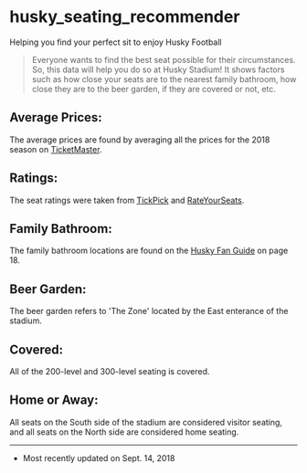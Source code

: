 # husky_seating_recommender
Helping you find your perfect sit to enjoy Husky Football

> Everyone wants to find the best seat possible for their circumstances. So, this data will help you do so at Husky Stadium! It shows factors such as how close your seats are to the nearest family bathroom, how close they are to the beer garden, if they are covered or not, etc. 

## Average Prices:
The average prices are found by averaging all the prices for the 2018 season on [TicketMaster](TicketMaster.com).

## Ratings:
The seat ratings were taken from [TickPick](TickPick.com) and [RateYourSeats](RateYourSeats.com).

## Family Bathroom:
The family bathroom locations are found on the [Husky Fan Guide](https://gohuskies.com/documents/2018/9/6/2018_FB_FanGuide_Updated_Final.pdf) on page 18.

## Beer Garden:
The beer garden refers to 'The Zone' located by the East enterance of the stadium. 

## Covered: 
All of the 200-level and 300-level seating is covered.

## Home or Away: 
All seats on the South side of the stadium are considered visitor seating, and all seats on the North side are considered home seating.

------
* Most recently updated on Sept. 14, 2018 